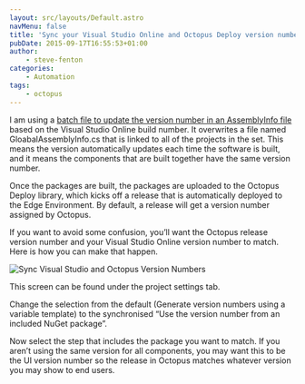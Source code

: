 ```yaml
---
layout: src/layouts/Default.astro
navMenu: false
title: 'Sync your Visual Studio Online and Octopus Deploy version numbers'
pubDate: 2015-09-17T16:55:53+01:00
author:
    - steve-fenton
categories:
    - Automation
tags:
    - octopus
---
```


I am using a [batch file to update the version number in an AssemblyInfo file](/2012/11/automatically-updating-your-assemblyinfo-with-a-batch-file/) based on the Visual Studio Online build number. It overwrites a file named GloabalAssemblyInfo.cs that is linked to all of the projects in the set. This means the version automatically updates each time the software is built, and it means the components that are built together have the same version number.

Once the packages are built, the packages are uploaded to the Octopus Deploy library, which kicks off a release that is automatically deployed to the Edge Environment. By default, a release will get a version number assigned by Octopus.

If you want to avoid some confusion, you’ll want the Octopus release version number and your Visual Studio Online version number to match. Here is how you can make that happen.

![Sync Visual Studio and Octopus Version Numbers](/img/2015/09/sync-version-numbers.png)

This screen can be found under the project settings tab.

Change the selection from the default (Generate version numbers using a variable template) to the synchronised “Use the version number from an included NuGet package”.

Now select the step that includes the package you want to match. If you aren’t using the same version for all components, you may want this to be the UI version number so the release in Octopus matches whatever version you may show to end users.